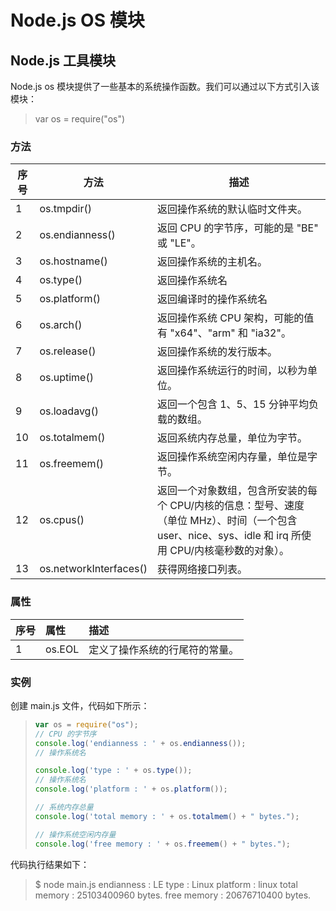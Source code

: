 # Node.js OS 模块 #

## Node.js 工具模块 ##

Node.js os 模块提供了一些基本的系统操作函数。我们可以通过以下方式引入该模块：
> var os = require("os")

### 方法 ###

|序号|方法                   |描述                                          |
|----|----------------------|----------------------------------------------|
|1   |os.tmpdir()           |返回操作系统的默认临时文件夹。                   |
|2   |os.endianness()       |返回 CPU 的字节序，可能的是 "BE" 或 "LE"。      |
|3   |os.hostname()         |返回操作系统的主机名。                          |
|4   |os.type()             |返回操作系统名                                 |
|5   |os.platform()         |返回编译时的操作系统名                          |
|6   |os.arch()             |返回操作系统 CPU 架构，可能的值有 "x64"、"arm" 和 "ia32"。|
|7   |os.release()          |返回操作系统的发行版本。                       |
|8   |os.uptime()           |返回操作系统运行的时间，以秒为单位。|
|9   |os.loadavg()          |返回一个包含 1、5、15 分钟平均负载的数组。|
|10  |os.totalmem()         |返回系统内存总量，单位为字节。|
|11  |os.freemem()          |返回操作系统空闲内存量，单位是字节。|
|12  |os.cpus()             |返回一个对象数组，包含所安装的每个 CPU/内核的信息：型号、速度（单位 MHz）、时间（一个包含 user、nice、sys、idle 和 irq 所使用 CPU/内核毫秒数的对象）。|
|13  |os.networkInterfaces()|获得网络接口列表。|

### 属性 ###

|序号|属性       |描述           |
|:---|:----------|:--------------|
|1   |os.EOL    |定义了操作系统的行尾符的常量。|

### 实例 ###

创建 main.js 文件，代码如下所示：

> ```javascript
> var os = require("os");
> // CPU 的字节序
> console.log('endianness : ' + os.endianness());
> // 操作系统名
>
> console.log('type : ' + os.type());
> // 操作系统名
> console.log('platform : ' + os.platform());
>
> // 系统内存总量
> console.log('total memory : ' + os.totalmem() + " bytes.");
>
> // 操作系统空闲内存量
> console.log('free memory : ' + os.freemem() + " bytes.");
> ```

代码执行结果如下：

> $ node main.js 
> endianness : LE
> type : Linux
> platform : linux
> total memory : 25103400960 bytes.
> free memory : 20676710400 bytes.
